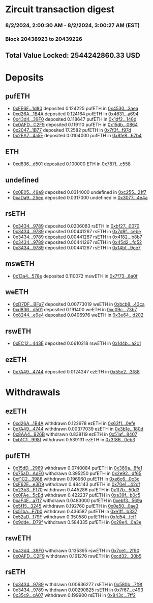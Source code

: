 # Zircuit transaction digest
### 8/2/2024, 2:00:30 AM - 8/2/2024, 3:00:27 AM (EST)
### Block 20438923 to 20439226

## Total Value Locked: 2544242860.33 USD

# Deposits
## pufETH
- [0xFE6F...1d80](https://etherscan.io/address/0xFE6F617A299f81f87fee608eB4218b60cd0b1d80) deposited 0.124225 pufETH in [0x4530...3aea](https://etherscan.io/tx/0xFE6F617A299f81f87fee608eB4218b60cd0b1d80)
- [0xd26A...1B4A](https://etherscan.io/address/0xd26A31519e3D11ccA5ebA244Fa9d96B2F5181B4A) deposited 0.124164 pufETH in [0x4631...a694](https://etherscan.io/tx/0xd26A31519e3D11ccA5ebA244Fa9d96B2F5181B4A)
- [0x43d4...39F0](https://etherscan.io/address/0x43d44fa8Dd0EbB7bC52C882124c33c407B3339F0) deposited 0.118647 pufETH in [0x1df2...148d](https://etherscan.io/tx/0x43d44fa8Dd0EbB7bC52C882124c33c407B3339F0)
- [0x0AFD...C2F9](https://etherscan.io/address/0x0AFD87a5f6660Af6BF0F55d4D8B1CE8D8baFC2F9) deposited 0.119110 pufETH in [0x15db...0864](https://etherscan.io/tx/0x0AFD87a5f6660Af6BF0F55d4D8B1CE8D8baFC2F9)
- [0x2047...1B77](https://etherscan.io/address/0x2047a104b7a3B9B619BCe57B429FA8434DA81B77) deposited 17.2582 pufETH in [0x7f3f...f97d](https://etherscan.io/tx/0x2047a104b7a3B9B619BCe57B429FA8434DA81B77)
- [0x2EA7...4a5E](https://etherscan.io/address/0x2EA7E3CF39d3195bFF81c8C9a3230cCc833F4a5E) deposited 0.0104000 pufETH in [0x8fe8...67b4](https://etherscan.io/tx/0x2EA7E3CF39d3195bFF81c8C9a3230cCc833F4a5E)
## ETH
- [0xd836...d501](https://etherscan.io/address/0xd8365957530186e782Ac46CA3BB236Ff9344d501) deposited 0.100000 ETH in [0x787f...c558](https://etherscan.io/tx/0xd8365957530186e782Ac46CA3BB236Ff9344d501)
## undefined
- [0x0E05...49a9](https://etherscan.io/address/0x0E05bB6521AEB09349EA9e7312A7484f727149a9) deposited 0.0314000 undefined in [0xc255...21f7](https://etherscan.io/tx/0x0E05bB6521AEB09349EA9e7312A7484f727149a9)
- [0xaDa9...25ed](https://etherscan.io/address/0xaDa90F975C9a56FBc8F2188dF28Fc1DBb7FF25ed) deposited 0.0317000 undefined in [0x3077...4e4a](https://etherscan.io/tx/0xaDa90F975C9a56FBc8F2188dF28Fc1DBb7FF25ed)
## rsETH
- [0x3434...9789](https://etherscan.io/address/0x34349c5569e7B846c3558961552D2202760A9789) deposited 0.0206083 rsETH in [0xbf27...0070](https://etherscan.io/tx/0x34349c5569e7B846c3558961552D2202760A9789)
- [0x3434...9789](https://etherscan.io/address/0x34349c5569e7B846c3558961552D2202760A9789) deposited 0.00441267 rsETH in [0x7d8f...cebe](https://etherscan.io/tx/0x34349c5569e7B846c3558961552D2202760A9789)
- [0x3434...9789](https://etherscan.io/address/0x34349c5569e7B846c3558961552D2202760A9789) deposited 0.00441267 rsETH in [0x4182...b8b7](https://etherscan.io/tx/0x34349c5569e7B846c3558961552D2202760A9789)
- [0x3434...9789](https://etherscan.io/address/0x34349c5569e7B846c3558961552D2202760A9789) deposited 0.00441267 rsETH in [0x45d2...fd52](https://etherscan.io/tx/0x34349c5569e7B846c3558961552D2202760A9789)
- [0x3434...9789](https://etherscan.io/address/0x34349c5569e7B846c3558961552D2202760A9789) deposited 0.00441267 rsETH in [0x14bf...9ce7](https://etherscan.io/tx/0x34349c5569e7B846c3558961552D2202760A9789)
## mswETH
- [0x13a4...578e](https://etherscan.io/address/0x13a4B4F78aB4B93EC1CECf963e19f26f4214578e) deposited 0.110072 mswETH in [0x7f73...8a0f](https://etherscan.io/tx/0x13a4B4F78aB4B93EC1CECf963e19f26f4214578e)
## weETH
- [0xD7DF...BFa7](https://etherscan.io/address/0xD7DF7E085214743530afF339aFC420c7c720BFa7) deposited 0.00773019 weETH in [0xbcb8...43ca](https://etherscan.io/tx/0xD7DF7E085214743530afF339aFC420c7c720BFa7)
- [0xd836...d501](https://etherscan.io/address/0xd8365957530186e782Ac46CA3BB236Ff9344d501) deposited 0.191400 weETH in [0xc09c...73b7](https://etherscan.io/tx/0xd8365957530186e782Ac46CA3BB236Ff9344d501)
- [0x8244...e9e4](https://etherscan.io/address/0x82446Cbc718bBA5eBBD3F240b115C1d8388ce9e4) deposited 0.0406976 weETH in [0x3e64...d202](https://etherscan.io/tx/0x82446Cbc718bBA5eBBD3F240b115C1d8388ce9e4)
## rswETH
- [0xEC12...443E](https://etherscan.io/address/0xEC12cbd56F6CdD8555644C7D4AC771026bAE443E) deposited 0.0610218 rswETH in [0x1d4b...a2c1](https://etherscan.io/tx/0xEC12cbd56F6CdD8555644C7D4AC771026bAE443E)
## ezETH
- [0x7A49...4744](https://etherscan.io/address/0x7A493Be5c2ce014cD049Bf178a1ac0Db1B434744) deposited 0.0124247 ezETH in [0x55e2...3f88](https://etherscan.io/tx/0x7A493Be5c2ce014cD049Bf178a1ac0Db1B434744)
# Withdrawals
## ezETH
- [0xd26A...1B4A](https://etherscan.io/address/0xd26A31519e3D11ccA5ebA244Fa9d96B2F5181B4A) withdrawn 0.122978 ezETH in [0x63f1...0efe](https://etherscan.io/tx/0xd26A31519e3D11ccA5ebA244Fa9d96B2F5181B4A)
- [0x7A49...4744](https://etherscan.io/address/0x7A493Be5c2ce014cD049Bf178a1ac0Db1B434744) withdrawn 0.00377039 ezETH in [0x3b1e...180d](https://etherscan.io/tx/0x7A493Be5c2ce014cD049Bf178a1ac0Db1B434744)
- [0x8AA4...926B](https://etherscan.io/address/0x8AA417273f30D8a7127973668D340B8d80F9926B) withdrawn 0.838119 ezETH in [0x51af...8407](https://etherscan.io/tx/0x8AA417273f30D8a7127973668D340B8d80F9926B)
- [0xb1C1...998f](https://etherscan.io/address/0xb1C11ecAF7B984cc71A9A3eaA4A093b93386998f) withdrawn 0.539131 ezETH in [0x3f86...0eb3](https://etherscan.io/tx/0xb1C11ecAF7B984cc71A9A3eaA4A093b93386998f)
## pufETH
- [0x15dD...2969](https://etherscan.io/address/0x15dD2aD5178a62c0438De878328E855426Dc2969) withdrawn 0.0740084 pufETH in [0x369a...8fe1](https://etherscan.io/tx/0x15dD2aD5178a62c0438De878328E855426Dc2969)
- [0x75aD...AdE0](https://etherscan.io/address/0x75aDC2aE7Cc0Ace5DfF7864927170751A696AdE0) withdrawn 0.395250 pufETH in [0x2e92...df65](https://etherscan.io/tx/0x75aDC2aE7Cc0Ace5DfF7864927170751A696AdE0)
- [0xf1C2...3988](https://etherscan.io/address/0xf1C27f8B45dA108cfF80F5Dc938ABD42F8143988) withdrawn 0.196960 pufETH in [0xe6c6...0c3c](https://etherscan.io/tx/0xf1C27f8B45dA108cfF80F5Dc938ABD42F8143988)
- [0xF62E...e3D9](https://etherscan.io/address/0xF62E89415aE4cdb79e1091667bA8aaEE6e86e3D9) withdrawn 0.484143 pufETH in [0x70e1...42df](https://etherscan.io/tx/0xF62E89415aE4cdb79e1091667bA8aaEE6e86e3D9)
- [0x23b3...F170](https://etherscan.io/address/0x23b36D80c417B4C3892e0ab3B9f2d973959AF170) withdrawn 0.445286 pufETH in [0x1f7b...50d3](https://etherscan.io/tx/0x23b36D80c417B4C3892e0ab3B9f2d973959AF170)
- [0x0FAe...5cEd](https://etherscan.io/address/0x0FAeFf582A5412af12062bf617dE0180bD955cEd) withdrawn 0.422237 pufETH in [0xa39f...b0c5](https://etherscan.io/tx/0x0FAeFf582A5412af12062bf617dE0180bD955cEd)
- [0xaF4E...a7f7](https://etherscan.io/address/0xaF4E98Bd496fDA550451e715DFfD813214F0a7f7) withdrawn 0.0483000 pufETH in [0xebf3...569a](https://etherscan.io/tx/0xaF4E98Bd496fDA550451e715DFfD813214F0a7f7)
- [0x5f15...3245](https://etherscan.io/address/0x5f15f64CB4F4058A74231ee28B2eC227dd723245) withdrawn 0.192760 pufETH in [0x0e50...0ae3](https://etherscan.io/tx/0x5f15f64CB4F4058A74231ee28B2eC227dd723245)
- [0x51ba...F7b0](https://etherscan.io/address/0x51baDcf44BB9aF284e603276e9128cC88Ae6F7b0) withdrawn 0.436587 pufETH in [0xe1ff...b337](https://etherscan.io/tx/0x51baDcf44BB9aF284e603276e9128cC88Ae6F7b0)
- [0x52aD...179F](https://etherscan.io/address/0x52aD7924531da070a3E4c48D414Db751A751179F) withdrawn 0.350580 pufETH in [0xfd54...fcf1](https://etherscan.io/tx/0x52aD7924531da070a3E4c48D414Db751A751179F)
- [0x9dde...D79f](https://etherscan.io/address/0x9ddeE74293716B40cE0Ac1c866E8f40b2712D79f) withdrawn 0.584335 pufETH in [0x28e4...0a3e](https://etherscan.io/tx/0x9ddeE74293716B40cE0Ac1c866E8f40b2712D79f)
## rswETH
- [0x43d4...39F0](https://etherscan.io/address/0x43d44fa8Dd0EbB7bC52C882124c33c407B3339F0) withdrawn 0.135395 rswETH in [0x7ce1...2f90](https://etherscan.io/tx/0x43d44fa8Dd0EbB7bC52C882124c33c407B3339F0)
- [0x0AFD...C2F9](https://etherscan.io/address/0x0AFD87a5f6660Af6BF0F55d4D8B1CE8D8baFC2F9) withdrawn 0.161276 rswETH in [0xcd32...30b5](https://etherscan.io/tx/0x0AFD87a5f6660Af6BF0F55d4D8B1CE8D8baFC2F9)
## rsETH
- [0x3434...9789](https://etherscan.io/address/0x34349c5569e7B846c3558961552D2202760A9789) withdrawn 0.00636277 rsETH in [0x580b...7f9f](https://etherscan.io/tx/0x34349c5569e7B846c3558961552D2202760A9789)
- [0x3434...9789](https://etherscan.io/address/0x34349c5569e7B846c3558961552D2202760A9789) withdrawn 0.00290825 rsETH in [0x7f67...e493](https://etherscan.io/tx/0x34349c5569e7B846c3558961552D2202760A9789)
- [0x35c9...cA07](https://etherscan.io/address/0x35c9d7B83D94bc48B311f6BF3045e4ac519EcA07) withdrawn 0.199900 rsETH in [0x843c...7ff2](https://etherscan.io/tx/0x35c9d7B83D94bc48B311f6BF3045e4ac519EcA07)
